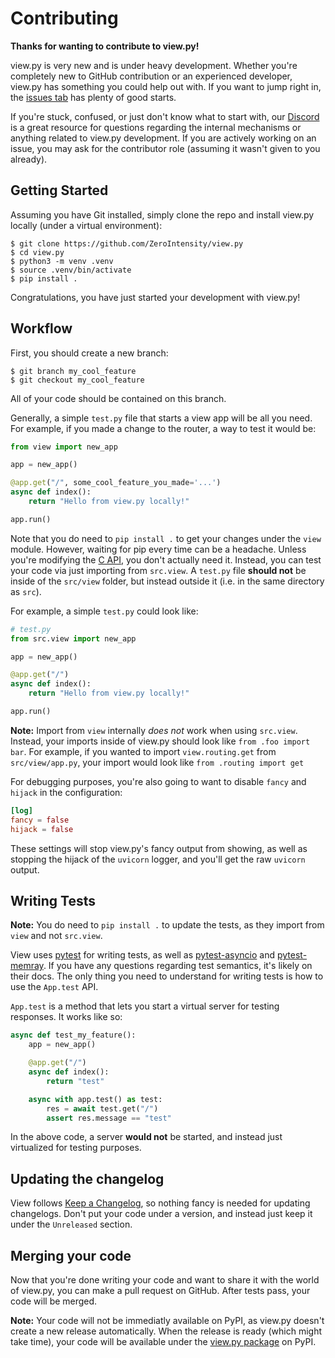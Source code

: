 # Contributing

**Thanks for wanting to contribute to view.py!**

view.py is very new and is under heavy development. Whether you're completely new to GitHub contribution or an experienced developer, view.py has something you could help out with. If you want to jump right in, the [issues tab](https://github.com/ZeroIntensity/view.py/labels/beginner) has plenty of good starts.

If you're stuck, confused, or just don't know what to start with, our [Discord](https://discord.gg/tZAfuWAbm2) is a great resource for questions regarding the internal mechanisms or anything related to view.py development. If you are actively working on an issue, you may ask for the contributor role (assuming it wasn't given to you already).

## Getting Started

Assuming you have Git installed, simply clone the repo and install view.py locally (under a virtual environment):

```
$ git clone https://github.com/ZeroIntensity/view.py
$ cd view.py
$ python3 -m venv .venv
$ source .venv/bin/activate
$ pip install .
```

Congratulations, you have just started your development with view.py!

## Workflow

First, you should create a new branch:

```
$ git branch my_cool_feature
$ git checkout my_cool_feature
```

All of your code should be contained on this branch.

Generally, a simple `test.py` file that starts a view app will be all you need. For example, if you made a change to the router, a way to test it would be:

```py
from view import new_app

app = new_app()

@app.get("/", some_cool_feature_you_made='...')
async def index():
    return "Hello from view.py locally!"

app.run()
```

Note that you do need to `pip install .` to get your changes under the `view` module. However, waiting for pip every time can be a headache. Unless you're modifying the [C API](https://github.com/ZeroIntensity/view.py/tree/master/src/_view), you don't actually need it. Instead, you can test your code via just importing from `src.view`. A `test.py` file **should not** be inside of the `src/view` folder, but instead outside it (i.e. in the same directory as `src`).

For example, a simple `test.py` could look like:

```py
# test.py
from src.view import new_app

app = new_app()

@app.get("/")
async def index():
    return "Hello from view.py locally!"

app.run()
```

**Note:** Import from `view` internally _does not_ work when using `src.view`. Instead, your imports inside of view.py should look like `from .foo import bar`. For example, if you wanted to import `view.routing.get` from `src/view/app.py`, your import would look like `from .routing import get`

For debugging purposes, you're also going to want to disable `fancy` and `hijack` in the configuration:

```toml
[log]
fancy = false
hijack = false
```

These settings will stop view.py's fancy output from showing, as well as stopping the hijack of the `uvicorn` logger, and you'll get the raw `uvicorn` output.

## Writing Tests

**Note:** You do need to `pip install .` to update the tests, as they import from `view` and not `src.view`.

View uses [pytest](https://docs.pytest.org/en/8.2.x/) for writing tests, as well as [pytest-asyncio](https://pytest-asyncio.readthedocs.io/en/latest/) and [pytest-memray](https://pytest-memray.readthedocs.io/en/latest/). If you have any questions regarding test semantics, it's likely on their docs. The only thing you need to understand for writing tests is how to use the `App.test` API.

`App.test` is a method that lets you start a virtual server for testing responses. It works like so:

```py
async def test_my_feature():
    app = new_app()

    @app.get("/")
    async def index():
        return "test"

    async with app.test() as test:
        res = await test.get("/")
        assert res.message == "test"
```

In the above code, a server **would not** be started, and instead just virtualized for testing purposes.

## Updating the changelog

View follows [Keep a Changelog](https://keepachangelog.com/en/1.1.0/), so nothing fancy is needed for updating changelogs. Don't put your code under a version, and instead just keep it under the `Unreleased` section.

## Merging your code

Now that you're done writing your code and want to share it with the world of view.py, you can make a pull request on GitHub. After tests pass, your code will be merged.

**Note:** Your code will not be immediatly available on PyPI, as view.py doesn't create a new release automatically. When the release is ready (which might take time), your code will be available under the [view.py package](https://pypi.org/project/view.py) on PyPI.
